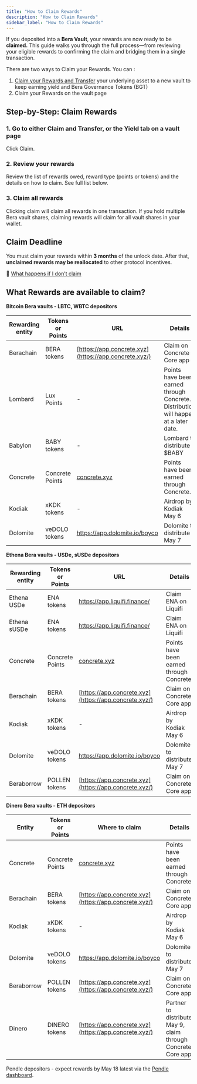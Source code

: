 ```yaml
---
title: "How to Claim Rewards"
description: "How to Claim Rewards"
sidebar_label: "How to Claim Rewards"
---
```



If you deposited into a **Bera Vault**, your rewards are now ready to be **claimed.** This guide walks you through the full process—from reviewing your eligible rewards to confirming the claim and bridging them in a single transaction.

There are two ways to Claim your Rewards. You can :

1. [Claim your Rewards and Transfer](./claim-and-transfer.md) your underlying asset to a new vault to keep earning yield and Bera Governance Tokens (BGT)
2. Claim your Rewards on the vault page

## Step-by-Step: Claim Rewards

### 1. Go to either Claim and Transfer, or the Yield tab on a vault page

Click Claim.

### 2. Review your rewards

Review the list of rewards owed, reward type (points or tokens) and the details on how to claim. See full list below.

### 3. Claim all rewards

Clicking claim will claim all rewards in one transaction. If you hold multiple Bera vault shares, claiming rewards will claim for all vault shares in your wallet.

## Claim Deadline

You must claim your rewards within **3 months** of the unlock date.
After that, **unclaimed rewards may be reallocated** to other protocol incentives.

🔗 [What happens if I don’t claim](./unclaimed-rewards.md)

## What Rewards are available to claim?

**Bitcoin Bera vaults - LBTC, WBTC depositors**

| **Rewarding entity** | **Tokens or Points** | **URL**  | **Details** |
| --- | --- | --- | --- |
| Berachain | BERA tokens | [https://app.concrete.xyz](https://app.concrete.xyz/) | Claim on Concrete Core app |
| Lombard | Lux Points | - | Points have been earned through Concrete. Distribution will happen at a later date. |
| Babylon | BABY tokens | - | Lombard to distribute $BABY |
| Concrete | Concrete Points | [concrete.xyz](http://concrete.xyz/) | Points have been earned through Concrete. |
| Kodiak | xKDK tokens | - | Airdrop by Kodiak May 6 |
| Dolomite | veDOLO tokens | https://app.dolomite.io/boyco | Dolomite to distribute May 7 |

**Ethena Bera vaults - USDe, sUSDe depositors**

| **Rewarding entity** | **Tokens or Points** | **URL** | **Details** |
| --- | --- | --- | --- |
| Ethena USDe | ENA tokens | https://app.liquifi.finance/ | Claim ENA on Liquifi |
| Ethena sUSDe | ENA tokens | https://app.liquifi.finance/ | Claim ENA on Liquifi |
| Concrete | Concrete Points | [concrete.xyz](http://concrete.xyz/) | Points have been earned through Concrete. |
| Berachain | BERA tokens | [https://app.concrete.xyz](https://app.concrete.xyz/) | Claim on Concrete Core app |
| Kodiak | xKDK tokens | - | Airdrop by Kodiak May 6 |
| Dolomite | veDOLO tokens | https://app.dolomite.io/boyco | Dolomite to distribute May 7 |
| Beraborrow | POLLEN tokens | [https://app.concrete.xyz](https://app.concrete.xyz/) | Claim on Concrete Core app |

**Dinero Bera vaults - ETH depositors**

| **Entity** | **Tokens or Points** | **Where to claim** | **Details** |
| --- | --- | --- | --- |
| Concrete | Concrete Points | [concrete.xyz](http://concrete.xyz/) | Points have been earned through Concrete. |
| Berachain | BERA tokens | [https://app.concrete.xyz](https://app.concrete.xyz/) | Claim on Concrete Core app |
| Kodiak | xKDK tokens | - | Airdrop by Kodiak May 6 |
| Dolomite | veDOLO tokens | https://app.dolomite.io/boyco | Dolomite to distribute May 7 |
| Beraborrow | POLLEN tokens | [https://app.concrete.xyz](https://app.concrete.xyz/) | Claim on Concrete Core app |
| Dinero | DINERO tokens | [https://app.concrete.xyz](https://app.concrete.xyz/) | Partner to distribute May 9, claim through Concrete Core app |

Pendle depositors - expect rewards by May 18 latest via the [Pendle dashboard](https://app.pendle.finance/trade/dashboard/overview/positions?timeframe=allTime).
